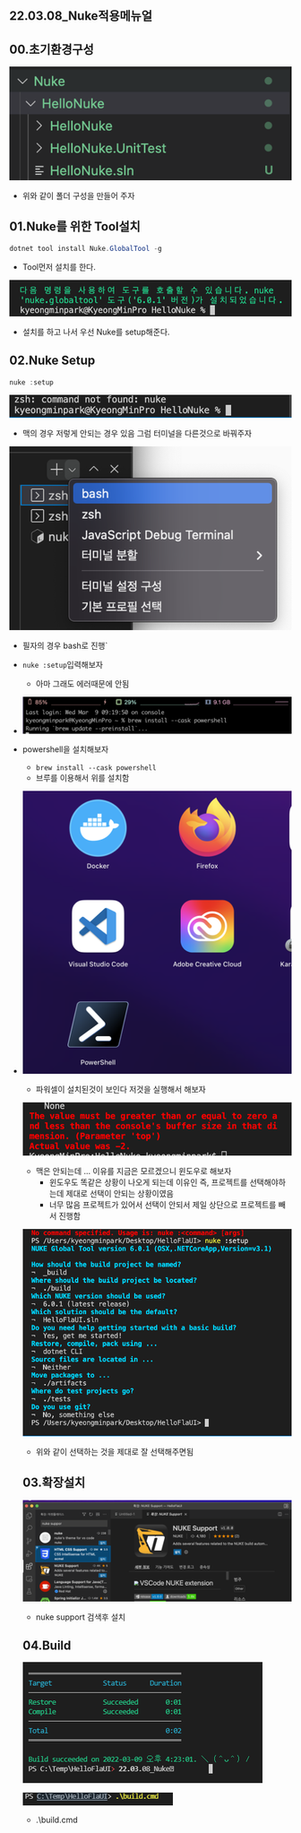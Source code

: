 ## 22.03.08_Nuke적용메뉴얼

## 00.초기환경구성

![image-20220308220433533](22.03.08_Nuke적용메뉴얼.assets/image-20220308220433533.png)

- 위와 같이 폴더 구성을 만들어 주자

## 01.Nuke를 위한 Tool설치

```csharp
dotnet tool install Nuke.GlobalTool -g
```

- Tool먼저 설치를 한다.

![image-20220308220523781](22.03.08_Nuke적용메뉴얼.assets/image-20220308220523781.png)

- 설치를 하고 나서 우선 Nuke를 setup해준다.

## 02.Nuke Setup

```csharp
nuke :setup
```

![image-20220309092422587](22.03.08_Nuke적용메뉴얼.assets/image-20220309092422587.png)

- 맥의 경우 저렇게 안되는 경우 있음 그럼 터미널을 다른것으로 바꿔주자

![image-20220309092451053](22.03.08_Nuke적용메뉴얼.assets/image-20220309092451053.png)

- 필자의 경우 bash로 진행`

- `nuke :setup`입력해보자

  - 아마 그래도 에러때문에 안됨

- ![image-20220309101011616](22.03.08_Nuke적용메뉴얼.assets/image-20220309101011616.png)

- powershell을 설치해보자

  - `brew install --cask powershell`
  - 브루를 이용해서 위를 설치함

- ![image-20220309101134129](22.03.08_Nuke적용메뉴얼.assets/image-20220309101134129.png)

  - 파워셀이 설치된것이 보인다 저것을 실행해서 해보자

  ![image-20220309101753180](22.03.08_Nuke적용메뉴얼.assets/image-20220309101753180.png)

  - 맥은 안되는데 ... 이유를 지금은 모르겠으니 윈도우로 해보자
    - 윈도우도 똑같은 상황이 나오게 되는데 이유인 즉, 프로젝트를 선택해야하는데 제대로 선택이 안되는 상황이였음
    - 너무 많음 프로젝트가 있어서 선택이 안되서 제일 상단으로 프로젝트를 빼서 진행함
  
  ![image-20220309140940614](22.03.08_Nuke적용메뉴얼.assets/image-20220309140940614.png)
  
  - 위와 같이 선택하는 것을 제대로 잘 선택해주면됨
  
  ## 03.확장설치
  
  ![image-20220309141713724](22.03.08_Nuke적용메뉴얼.assets/image-20220309141713724.png)
  
  - nuke support 검색후 설치
  
  ## 04.Build
  
  ![image-20220309163028746](22.03.08_Nuke적용메뉴얼.assets/image-20220309163028746.png)
  
  ![image-20220309163436456](22.03.08_Nuke적용메뉴얼.assets/image-20220309163436456.png)
  
  - .\build.cmd
